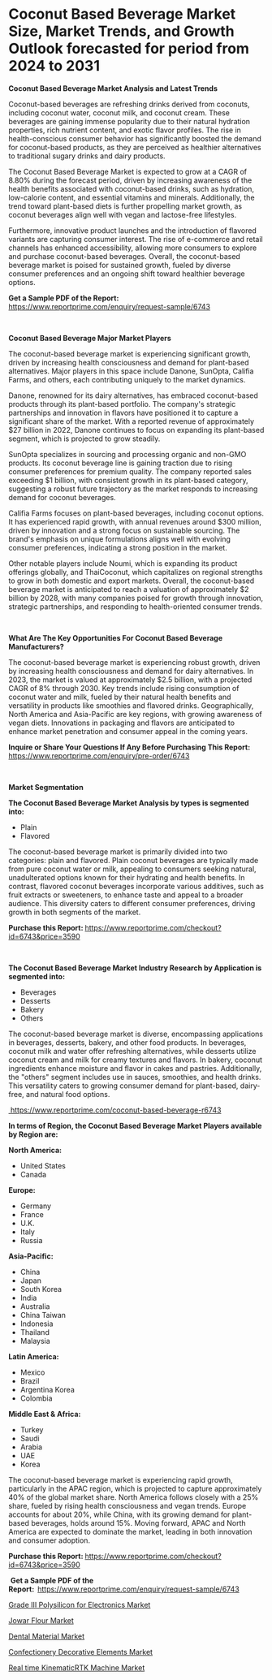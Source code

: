 <p><h1>Coconut Based Beverage Market Size, Market Trends, and Growth Outlook forecasted for period from 2024 to 2031</h1></p><p><strong>Coconut Based Beverage Market Analysis and Latest Trends</strong></p>
<p><p>Coconut-based beverages are refreshing drinks derived from coconuts, including coconut water, coconut milk, and coconut cream. These beverages are gaining immense popularity due to their natural hydration properties, rich nutrient content, and exotic flavor profiles. The rise in health-conscious consumer behavior has significantly boosted the demand for coconut-based products, as they are perceived as healthier alternatives to traditional sugary drinks and dairy products.</p><p>The Coconut Based Beverage Market is expected to grow at a CAGR of 8.80% during the forecast period, driven by increasing awareness of the health benefits associated with coconut-based drinks, such as hydration, low-calorie content, and essential vitamins and minerals. Additionally, the trend toward plant-based diets is further propelling market growth, as coconut beverages align well with vegan and lactose-free lifestyles.</p><p>Furthermore, innovative product launches and the introduction of flavored variants are capturing consumer interest. The rise of e-commerce and retail channels has enhanced accessibility, allowing more consumers to explore and purchase coconut-based beverages. Overall, the coconut-based beverage market is poised for sustained growth, fueled by diverse consumer preferences and an ongoing shift toward healthier beverage options.</p></p>
<p><strong>Get a Sample PDF of the Report:&nbsp;</strong> <a href="https://www.reportprime.com/enquiry/request-sample/6743?utm_campaign=1110&utm_medium=2&utm_source=Github&utm_content=ia&utm_term=05112024&utm_id=coconut-based-beverage">https://www.reportprime.com/enquiry/request-sample/6743</a></p>
<p>&nbsp;</p>
<p><strong>Coconut Based Beverage Major Market Players</strong></p>
<p><p>The coconut-based beverage market is experiencing significant growth, driven by increasing health consciousness and demand for plant-based alternatives. Major players in this space include Danone, SunOpta, Califia Farms, and others, each contributing uniquely to the market dynamics.</p><p>Danone, renowned for its dairy alternatives, has embraced coconut-based products through its plant-based portfolio. The company's strategic partnerships and innovation in flavors have positioned it to capture a significant share of the market. With a reported revenue of approximately $27 billion in 2022, Danone continues to focus on expanding its plant-based segment, which is projected to grow steadily.</p><p>SunOpta specializes in sourcing and processing organic and non-GMO products. Its coconut beverage line is gaining traction due to rising consumer preferences for premium quality. The company reported sales exceeding $1 billion, with consistent growth in its plant-based category, suggesting a robust future trajectory as the market responds to increasing demand for coconut beverages.</p><p>Califia Farms focuses on plant-based beverages, including coconut options. It has experienced rapid growth, with annual revenues around $300 million, driven by innovation and a strong focus on sustainable sourcing. The brand's emphasis on unique formulations aligns well with evolving consumer preferences, indicating a strong position in the market.</p><p>Other notable players include Noumi, which is expanding its product offerings globally, and ThaiCoconut, which capitalizes on regional strengths to grow in both domestic and export markets. Overall, the coconut-based beverage market is anticipated to reach a valuation of approximately $2 billion by 2028, with many companies poised for growth through innovation, strategic partnerships, and responding to health-oriented consumer trends.</p></p>
<p>&nbsp;</p>
<p><strong>What Are The Key Opportunities For Coconut Based Beverage Manufacturers?</strong></p>
<p><p>The coconut-based beverage market is experiencing robust growth, driven by increasing health consciousness and demand for dairy alternatives. In 2023, the market is valued at approximately $2.5 billion, with a projected CAGR of 8% through 2030. Key trends include rising consumption of coconut water and milk, fueled by their natural health benefits and versatility in products like smoothies and flavored drinks. Geographically, North America and Asia-Pacific are key regions, with growing awareness of vegan diets. Innovations in packaging and flavors are anticipated to enhance market penetration and consumer appeal in the coming years.</p></p>
<p><strong>Inquire or Share Your Questions If Any Before Purchasing This Report:</strong> <a href="https://www.reportprime.com/enquiry/pre-order/6743?utm_campaign=1110&utm_medium=2&utm_source=Github&utm_content=ia&utm_term=05112024&utm_id=coconut-based-beverage">https://www.reportprime.com/enquiry/pre-order/6743</a></p>
<p>&nbsp;</p>
<p><strong>Market Segmentation</strong></p>
<p><strong>The Coconut Based Beverage Market Analysis by types is segmented into:</strong></p>
<p><ul><li>Plain</li><li>Flavored</li></ul></p>
<p><p>The coconut-based beverage market is primarily divided into two categories: plain and flavored. Plain coconut beverages are typically made from pure coconut water or milk, appealing to consumers seeking natural, unadulterated options known for their hydrating and health benefits. In contrast, flavored coconut beverages incorporate various additives, such as fruit extracts or sweeteners, to enhance taste and appeal to a broader audience. This diversity caters to different consumer preferences, driving growth in both segments of the market.</p></p>
<p><strong>Purchase this Report:&nbsp;</strong><a href="https://www.reportprime.com/checkout?id=6743&price=3590&utm_campaign=1110&utm_medium=2&utm_source=Github&utm_content=ia&utm_term=05112024&utm_id=coconut-based-beverage">https://www.reportprime.com/checkout?id=6743&price=3590</a></p>
<p>&nbsp;</p>
<p><strong>The Coconut Based Beverage Market Industry Research by Application is segmented into:</strong></p>
<p><ul><li>Beverages</li><li>Desserts</li><li>Bakery</li><li>Others</li></ul></p>
<p><p>The coconut-based beverage market is diverse, encompassing applications in beverages, desserts, bakery, and other food products. In beverages, coconut milk and water offer refreshing alternatives, while desserts utilize coconut cream and milk for creamy textures and flavors. In bakery, coconut ingredients enhance moisture and flavor in cakes and pastries. Additionally, the "others" segment includes use in sauces, smoothies, and health drinks. This versatility caters to growing consumer demand for plant-based, dairy-free, and natural food options.</p></p>
<p><a href="https://www.reportprime.com/coconut-based-beverage-r6743?utm_campaign=1110&utm_medium=2&utm_source=Github&utm_content=ia&utm_term=05112024&utm_id=coconut-based-beverage">&nbsp;https://www.reportprime.com/coconut-based-beverage-r6743</a></p>
<p><strong>In terms of Region, the Coconut Based Beverage Market Players available by Region are:</strong></p>
<p>
    <p> <strong> North America: </strong>
        <ul>
            <li>United States</li>
            <li>Canada</li>
        </ul>
        </p> 
    <p> <strong> Europe: </strong>
        <ul>
            <li>Germany</li>
            <li>France</li>
            <li>U.K.</li>
            <li>Italy</li>
            <li>Russia</li>
        </ul>
        </p> 
    <p> <strong> Asia-Pacific: </strong>
        <ul>
            <li>China</li>
            <li>Japan</li>
            <li>South Korea</li>
            <li>India</li>
            <li>Australia</li>
            <li>China Taiwan</li>
            <li>Indonesia</li>
            <li>Thailand</li>
            <li>Malaysia</li>
        </ul>
        </p> 
    <p> <strong> Latin America: </strong>
        <ul>
            <li>Mexico</li>
            <li>Brazil</li>
            <li>Argentina Korea</li>
            <li>Colombia</li>
        </ul>
        </p> 
    <p> <strong> Middle East & Africa: </strong>
        <ul>
            <li>Turkey</li>
            <li>Saudi</li>
            <li>Arabia</li>
            <li>UAE</li>
            <li>Korea</li>
        </ul>
    </p>
    </p>
<p><p>The coconut-based beverage market is experiencing rapid growth, particularly in the APAC region, which is projected to capture approximately 40% of the global market share. North America follows closely with a 25% share, fueled by rising health consciousness and vegan trends. Europe accounts for about 20%, while China, with its growing demand for plant-based beverages, holds around 15%. Moving forward, APAC and North America are expected to dominate the market, leading in both innovation and consumer adoption.</p></p>
<p><strong>Purchase this Report: </strong><a href="https://www.reportprime.com/checkout?id=6743&price=3590&utm_campaign=1110&utm_medium=2&utm_source=Github&utm_content=ia&utm_term=05112024&utm_id=coconut-based-beverage">https://www.reportprime.com/checkout?id=6743&price=3590</a></p>
<p>&nbsp;<strong>Get a Sample PDF of the Report:&nbsp;&nbsp;</strong><a href="https://www.reportprime.com/enquiry/request-sample/6743?utm_campaign=1110&utm_medium=2&utm_source=Github&utm_content=ia&utm_term=05112024&utm_id=coconut-based-beverage">https://www.reportprime.com/enquiry/request-sample/6743</a></p>
<p><strong></strong></p>
<p><p><a href="https://github.com/janelbaub6/Market-Research-Report-List-1/blob/main/grade-iii-polysilicon-for-electronics-market.md?utm_campaign=1110&utm_medium=2&utm_source=Github&utm_content=ia&utm_term=05112024&utm_id=coconut-based-beverage">Grade III Polysilicon for Electronics Market</a></p><p><a href="https://github.com/lakeishabuahb/Market-Research-Report-List-1/blob/main/jowar-flour-market.md?utm_campaign=1110&utm_medium=2&utm_source=Github&utm_content=ia&utm_term=05112024&utm_id=coconut-based-beverage">Jowar Flour Market</a></p><p><a href="https://issuu.com/reportprime-2/docs/dental-material-market-size-2030.pp_37b07061b99024?utm_campaign=1110&utm_medium=2&utm_source=Github&utm_content=ia&utm_term=05112024&utm_id=coconut-based-beverage">Dental Material Market</a></p><p><a href="https://github.com/sandygraoj2/Market-Research-Report-List-1/blob/main/confectionery-decorative-elements-market.md?utm_campaign=1110&utm_medium=2&utm_source=Github&utm_content=ia&utm_term=05112024&utm_id=coconut-based-beverage">Confectionery Decorative Elements Market</a></p><p><a href="https://github.com/wydramppetrox/Market-Research-Report-List-1/blob/main/real-time-kinematicrtk-machine-market.md?utm_campaign=1110&utm_medium=2&utm_source=Github&utm_content=ia&utm_term=05112024&utm_id=coconut-based-beverage">Real time KinematicRTK Machine Market</a></p></p>